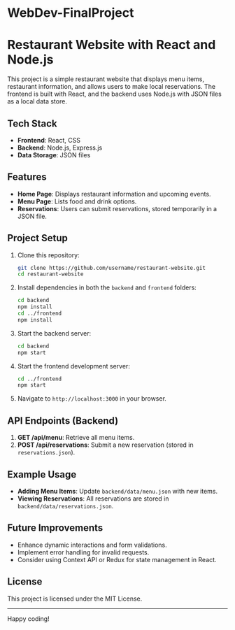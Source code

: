 # WebDev-FinalProject
# Restaurant Website with React and Node.js

This project is a simple restaurant website that displays menu items, restaurant information, and allows users to make local reservations. The frontend is built with React, and the backend uses Node.js with JSON files as a local data store.

## Tech Stack

- **Frontend**: React, CSS
- **Backend**: Node.js, Express.js
- **Data Storage**: JSON files

## Features

- **Home Page**: Displays restaurant information and upcoming events.
- **Menu Page**: Lists food and drink options.
- **Reservations**: Users can submit reservations, stored temporarily in a JSON file.

## Project Setup

1. Clone this repository:
    ```bash
    git clone https://github.com/username/restaurant-website.git
    cd restaurant-website
    ```

2. Install dependencies in both the `backend` and `frontend` folders:
    ```bash
    cd backend
    npm install
    cd ../frontend
    npm install
    ```

3. Start the backend server:
    ```bash
    cd backend
    npm start
    ```

4. Start the frontend development server:
    ```bash
    cd ../frontend
    npm start
    ```

5. Navigate to `http://localhost:3000` in your browser.

## API Endpoints (Backend)

1. **GET /api/menu**: Retrieve all menu items.
2. **POST /api/reservations**: Submit a new reservation (stored in `reservations.json`).

## Example Usage

- **Adding Menu Items**: Update `backend/data/menu.json` with new items.
- **Viewing Reservations**: All reservations are stored in `backend/data/reservations.json`.

## Future Improvements

- Enhance dynamic interactions and form validations.
- Implement error handling for invalid requests.
- Consider using Context API or Redux for state management in React.

## License

This project is licensed under the MIT License.

---

Happy coding!
